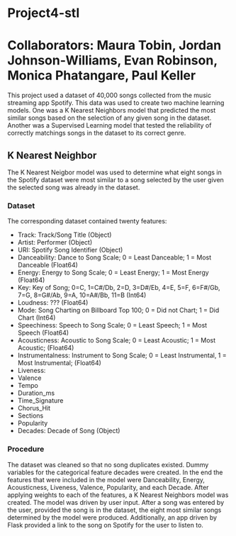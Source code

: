 # Project4-stl

# Collaborators: Maura Tobin, Jordan Johnson-Williams, Evan Robinson, Monica Phatangare, Paul Keller

This project used a dataset of 40,000 songs collected from the music streaming app Spotify. This data was
used to create two machine learning models. One was a K Nearest Neighbors model that predicted the most similar songs based on the selection of any given song in the dataset. Another was a Supervised Learning model that tested the reliability of correctly matchings songs in the dataset to its correct genre.

## K Nearest Neighbor
The K Nearest Neigbor model was used to determine what eight songs in the Spotify dataset were most similar to a song selected by the user given the selected song was already in the dataset.

### Dataset
The corresponding dataset contained twenty features:
* Track: Track/Song Title (Object)
* Artist: Performer (Object)
* URI: Spotify Song Identifier (Object)
* Danceability: Dance to Song Scale; 0 = Least Danceable; 1 = Most Danceable (Float64)
* Energy: Energy to Song Scale; 0 = Least Energy; 1 = Most Energy (Float64)
* Key: Key of Song; 0=C, 1=C#/Db, 2=D, 3=D#/Eb, 4=E, 5=F, 6=F#/Gb, 7=G, 8=G#/Ab, 9=A, 10=A#/Bb, 11=B (Int64)
* Loudness: ??? (Float64)
* Mode: Song Charting on Billboard Top 100; 0 = Did not Chart; 1 = Did Chart (Int64)
* Speechiness: Speech to Song Scale; 0 = Least Speech; 1 = Most Speech (Float64)
* Acousticness: Acoustic to Song Scale; 0 = Least Acoustic; 1 = Most Acoustic; (Float64)
* Instrumentalness: Instrument to Song Scale; 0 = Least Instrumental, 1 = Most Instrumental; (Float64)
* Liveness:
* Valence
* Tempo
* Duration_ms
* Time_Signature
* Chorus_Hit
* Sections
* Popularity
* Decades: Decade of Song (Object)

### Procedure
The dataset was cleaned so that no song duplicates existed. Dummy variables for the categorical feature decades were created. In the end the features that were included in the model were Danceability, Energy, Acousticness, Liveness, Valence, Popularity, and each Decade. After applying weights to each of the features, a K Nearest Neighbors model was created. The model was driven by user input. After a song was entered by the user, provided the song is in the dataset, the eight most similar songs determined by the model were produced. Additionally, an app driven by Flask provided a link to the song on Spotify for the user to listen to.